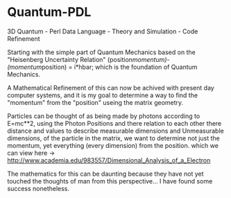 Quantum-PDL
===========

3D Quantum - Perl Data Language - Theory and Simulation - Code Refinement

Starting with the simple part of Quantum Mechanics based on the "Heisenberg Uncertainty Relation"
(position*momentum)-(momentum*position) = i*hbar;  which is the foundation of Quantum Mechanics.

A Mathematical Refinement of this can now be achived with present day computer systems, and it 
is my goal to determine a way to find the "momentum" from the "position" useing the matrix geometry.

Particles can be thought of as being made by photons according to E=mc**2, using the Photon Positions
and there relation to each other there distance and values to describe measurable dimensions and
Unmeasurable dimensions, of the particle in the matrix, we want to determine not just the 
momentum, yet everything (every dimension) from the position.
which we can view here -> http://www.academia.edu/983557/Dimensional_Analysis_of_a_Electron


The mathematics for this can be daunting because they have not yet touched the thoughts of man
from this perspective... I have found some success nonetheless.

